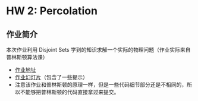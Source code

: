 # HW 2: Percolation

## 作业简介

本次作业利用 Disjoint Sets 学到的知识求解一个实际的物理问题（作业实际来自普林斯顿算法课）

* [作业地址](https://sp18.datastructur.es/materials/hw/hw2/hw2)
* [作业幻灯片](https://docs.google.com/presentation/d/1AV5v-gTSIi5xUwtm-FtkReUmuTA3Mqry1eGjje7OgQo/edit#slide=id.g11dd5164a7\_2\_191)（包含了一些提示）
* 注意该作业和普林斯顿的原理一样，但是一些代码细节部分还是不相同的，所以不能够把普林斯顿的代码直接拿过来提交。
